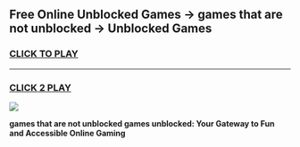
## Free Online Unblocked Games → games that are not unblocked → Unblocked Games
<h3>
<a href="https://premium.freeplayer.one?title=games_that_are_not_unblocked&ref=21F">CLICK TO PLAY</a></h3>
<hr>

<h3>
<a href="https://premium.freeplayer.one?title=games_that_are_not_unblocked&ref=21F">CLICK 2 PLAY</a>
  
</h3>

<a href="https://premium.freeplayer.one?title=games_that_are_not_unblocked&ref=21F/"><img src="https://clearcache.store/games.png"></a>


**games that are not unblocked games unblocked: Your Gateway to Fun and Accessible Online Gaming**
